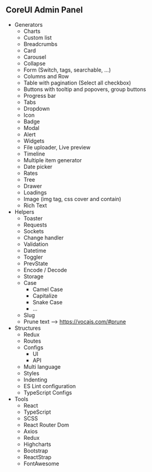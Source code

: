 ## CoreUI Admin Panel

- Generators
  - Charts 
  - Custom list
  - Breadcrumbs
  - Card
  - Carousel 
  - Collapse
  - Form (Switch, tags, searchable, ...)
  - Columns and Row
  - Table with pagination (Select all checkbox)
  - Buttons with tooltip and popovers, group buttons
  - Progress bar 
  - Tabs 
  - Dropdown 
  - Icon
  - Badge
  - Modal
  - Alert
  - Widgets
  - File uploader, Live preview
  - Timeline
  - Multiple item generator 
  - Date picker
  - Rates
  - Tree
  - Drawer
  - Loadings
  - Image (img tag, css cover and contain)
  - Rich Text
- Helpers
  - Toaster
  - Requests
  - Sockets
  - Change handler
  - Validation
  - Datetime 
  - Toggler
  - PrevState
  - Encode / Decode
  - Storage
  - Case
    - Camel Case
    - Capitalize
    - Snake Case 
    - ...
  - Slug 
  - Prune text --> https://vocajs.com/#prune
- Structures
  - Redux
  - Routes
  - Configs
    - UI
    - API
  - Multi language
  - Styles
  - Indenting
  - ES Lint configuration 
  - TypeScript Configs
- Tools
  - React
  - TypeScript 
  - SCSS
  - React Router Dom 
  - Axios 
  - Redux 
  - Highcharts 
  - Bootstrap
  - ReactStrap
  - FontAwesome
